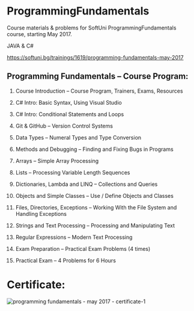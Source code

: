 # ProgrammingFundamentals

Course materials &amp; problems for SoftUni ProgrammingFundamentals course, starting May 2017.

JAVA &amp; C#

https://softuni.bg/trainings/1619/programming-fundamentals-may-2017

## Programming Fundamentals – Course Program:

01. Course Introduction – Course Program, Trainers, Exams, Resources

02. C# Intro: Basic Syntax, Using Visual Studio

03. C# Intro: Conditional Statements and Loops

04. Git & GitHub – Version Control Systems

05. Data Types – Numeral Types and Type Conversion

06. Methods and Debugging – Finding and Fixing Bugs in Programs

07. Arrays – Simple Array Processing

08. Lists – Processing Variable Length Sequences

09. Dictionaries, Lambda and LINQ – Collections and Queries

10. Objects and Simple Classes – Use / Define Objects and Classes

11. Files, Directories, Exceptions – Working With the File System and Handling Exceptions

12. Strings and Text Processing – Processing and Manipulating Text

13. Regular Expressions – Modern Text Processing

14. Exam Preparation – Practical Exam Problems (4 times)

15. Practical Exam – 4 Problems for 6 Hours



# Certificate:
![programming fundamentals - may 2017 - certificate-1](https://user-images.githubusercontent.com/16088420/36668471-1a71d586-1afa-11e8-843c-ca37697a5ef6.jpg)

